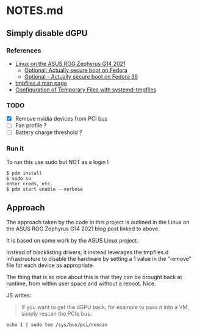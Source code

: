 # NOTES.md

## Simply disable dGPU

### References
* [Linux on the ASUS ROG Zephyrus G14 2021](https://blog.nil.im/?7b)
  - [Optional: Actually secure boot on Fedora](https://blog.nil.im/?7a)
  - [Optional - Actually secure boot on Fedora 39](https://blog.nil.im/?80)
* [tmpfiles.d man page](https://www.freedesktop.org/software/systemd/man/latest/tmpfiles.d.html)
* [Configuration of Temporary Files with systemd-tmpfiles](https://www.baeldung.com/linux/systemd-tmpfiles-configure-temporary-files)

### TODO
- [X] Remove nvidia devices from PCI bus
- [ ] Fan profile ?
- [ ] Battery charge threshold ?

### Run it

To run this use sudo but NOT as a login !

```
$ pdm install
$ sudo su
enter creds, etc.
$ pdm start enable --verbose
```

## Approach

The approach taken by the code in this project is outlined in the Linux on the ASUS ROG Zephyrus G14 2021 blog post linked to above.

It is based on some work by the ASUS Linux project.

Instead of blacklisting drivers, it instead leverages the tmpfiles.d infrastructure to disable the hardware by setting a 1 value in the "remove" file for each device as appropriate.

The thing that is so nice about this is that they can be brought back at runtime, from within user space and without a reboot. Nice.

JS writes:
> If you want to get the dGPU back, for example to pass it into a VM, simply rescan the PCIe bus:

`echo 1 | sudo tee /sys/bus/pci/rescan`

